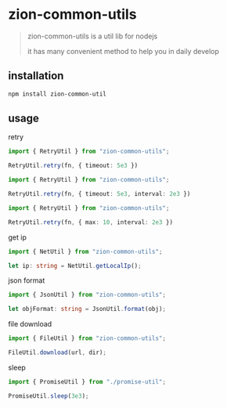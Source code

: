 # zion-common-utils

> zion-common-utils is a util lib for nodejs
> 
> it has many convenient method to help you in daily develop

## installation

```bash
npm install zion-common-util
```

## usage

retry

```typescript
import { RetryUtil } from "zion-common-utils";

RetryUtil.retry(fn, { timeout: 5e3 })
```

```typescript
import { RetryUtil } from "zion-common-utils";

RetryUtil.retry(fn, { timeout: 5e3, interval: 2e3 })
```

```typescript
import { RetryUtil } from "zion-common-utils";

RetryUtil.retry(fn, { max: 10, interval: 2e3 })
```

get ip

```typescript
import { NetUtil } from "zion-common-utils";

let ip: string = NetUtil.getLocalIp();
```

json format

```typescript
import { JsonUtil } from "zion-common-utils";

let objFormat: string = JsonUtil.format(obj);
```

file download

```typescript
import { FileUtil } from "zion-common-utils";

FileUtil.download(url, dir);
```

sleep

```typescript
import { PromiseUtil } from "./promise-util";

PromiseUtil.sleep(3e3);
```

